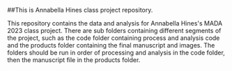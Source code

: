 ##This is Annabella Hines class project repository.

This repository contains the data and analysis for Annabella Hines's MADA 2023 class project. 
There are sub folders containing different segments of the project, such as the code folder containing process and analysis code and the products folder containing the final manuscript and images. The folders should be run in order of processing and analysis in the code folder, then the manuscript file in the products folder.


